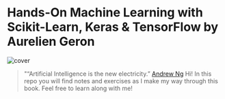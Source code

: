 # Hands-On Machine Learning with Scikit-Learn, Keras & TensorFlow by Aurelien Geron
![cover](https://i.pinimg.com/originals/33/d7/c5/33d7c5444bcffca6749b9c9d087f42c8.png)
> "“Artificial Intelligence is the new electricity.” [Andrew Ng](https://en.wikipedia.org/wiki/Andrew_Ng)
Hi!  In this repo you will find notes and exercises as I make my way through this book.  Feel free to learn along with me!
